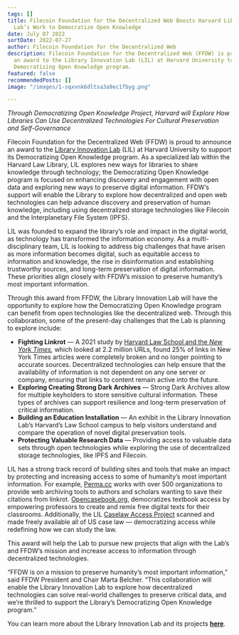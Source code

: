 ```yaml
---
tags: []
title: Filecoin Foundation for the Decentralized Web Boosts Harvard Library Innovation
  Lab’s Work to Democratize Open Knowledge
date: July 07 2022
sortDate: 2022-07-27
author: Filecoin Foundation for the Decentralized Web
description: Filecoin Foundation for the Decentralized Web (FFDW) is proud to announce
  an award to the Library Innovation Lab (LIL) at Harvard University to support its
  Democratizing Open Knowledge program.
featured: false
recommendedPosts: []
image: "/images/1-sqxvnk6dltsa3a9ec1fbyg.png"

---
```

_Through Democratizing Open Knowledge Project, Harvard will Explore How Libraries Can Use Decentralized Technologies For Cultural Preservation and Self-Governance_

Filecoin Foundation for the Decentralized Web (FFDW) is proud to announce an award to the [Library Innovation Lab](https://lil.law.harvard.edu/) (LIL) at Harvard University to support its Democratizing Open Knowledge program. As a specialized lab within the Harvard Law Library, LIL explores new ways for libraries to share knowledge through technology; the Democratizing Open Knowledge program is focused on enhancing discovery and engagement with open data and exploring new ways to preserve digital information. FFDW’s support will enable the Library to explore how decentralized and open web technologies can help advance discovery and preservation of human knowledge, including using decentralized storage technologies like Filecoin and the Interplanetary File System (IPFS).

LIL was founded to expand the library’s role and impact in the digital world, as technology has transformed the information economy. As a multi-disciplinary team, LIL is looking to address big challenges that have arisen as more information becomes digital, such as equitable access to information and knowledge, the rise in disinformation and establishing trustworthy sources, and long-term preservation of digital information. These priorities align closely with FFDW’s mission to preserve humanity’s most important information.

Through this award from FFDW, the Library Innovation Lab will have the opportunity to explore how the Democratizing Open Knowledge program can benefit from open technologies like the decentralized web. Through this collaboration, some of the present-day challenges that the Lab is planning to explore include:

* **Fighting Linkrot** — A 2021 study by [Harvard Law School and the _New York Times_](https://www.cjr.org/analysis/linkrot-content-drift-new-york-times.php)_,_ which looked at 2.2 million URLs, found 25% of links in New York Times articles were completely broken and no longer pointing to accurate sources. Decentralized technologies can help ensure that the availability of information is not dependent on any one server or company, ensuring that links to content remain active into the future.
* **Exploring Creating Strong Dark Archives** — Strong Dark Archives allow for multiple keyholders to store sensitive cultural information. These types of archives can support resilience and long-term preservation of critical information.
* **Building an Education Installation** — An exhibit in the Library Innovation Lab’s Harvard’s Law School campus to help visitors understand and compare the operation of novel digital preservation tools.
* **Protecting Valuable Research Data** — Providing access to valuable data sets through open technologies while exploring the use of decentralized storage technologies, like IPFS and Filecoin.

LIL has a strong track record of building sites and tools that make an impact by protecting and increasing access to some of humanity’s most important information. For example, [Perma.cc](https://perma.cc/) works with over 500 organizations to provide web archiving tools to authors and scholars wanting to save their citations from linkrot. [Opencasebook.org,](https://opencasebook.org/) democratizes textbook access by empowering professors to create and remix free digital texts for their classrooms. Additionally, the LIL [Caselaw Access Project](https://case.law/) scanned and made freely available all of US case law — democratizing access while redefining how we can study the law.

This award will help the Lab to pursue new projects that align with the Lab’s and FFDW’s mission and increase access to information through decentralized technologies.

“FFDW is on a mission to preserve humanity’s most important information,” said FFDW President and Chair Marta Belcher. “This collaboration will enable the Library Innovation Lab to explore how decentralized technologies can solve real-world challenges to preserve critical data, and we’re thrilled to support the Library’s Democratizing Open Knowledge program.”

You can learn more about the Library Innovation Lab and its projects [**here**](https://lil.law.harvard.edu/).
